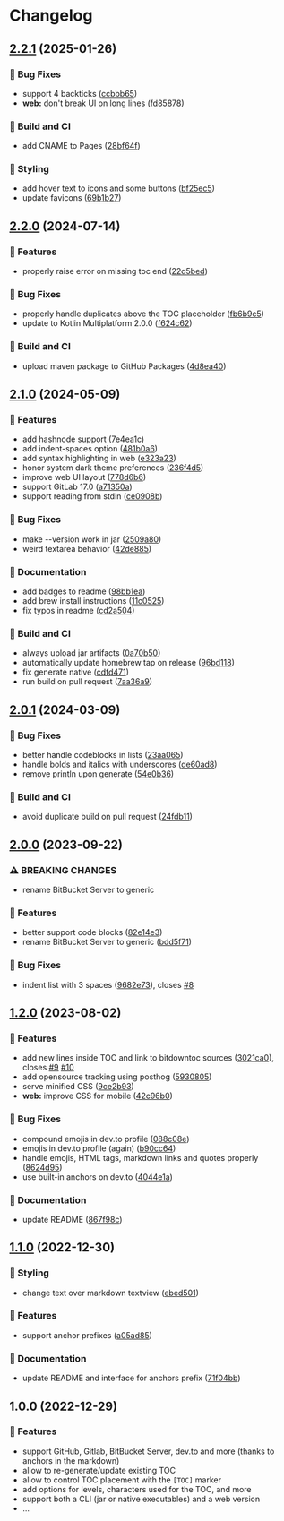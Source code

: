 # Changelog

## [2.2.1](https://github.com/derlin/bitdowntoc/compare/v2.2.0...v2.2.1) (2025-01-26)


### 🐛 Bug Fixes

* support 4 backticks ([ccbbb65](https://github.com/derlin/bitdowntoc/commit/ccbbb65485a86a929cdf8042ac3fb94fe58c70ba))
* **web:** don't break UI on long lines ([fd85878](https://github.com/derlin/bitdowntoc/commit/fd85878411818b27cf68b5a1ece76a8acfbe4e1d))


### 🦀 Build and CI

* add CNAME to Pages ([28bf64f](https://github.com/derlin/bitdowntoc/commit/28bf64f36da4f588ba681a0a837b9208cdca4346))


### 🌈 Styling

* add hover text to icons and some buttons ([bf25ec5](https://github.com/derlin/bitdowntoc/commit/bf25ec5b9bfb2983ff0a425cb2a26f1fc4231a63))
* update favicons ([69b1b27](https://github.com/derlin/bitdowntoc/commit/69b1b27fe3d22e98f6b9cadb96bee1b5eb033392))

## [2.2.0](https://github.com/derlin/bitdowntoc/compare/v2.1.0...v2.2.0) (2024-07-14)


### 🚀 Features

* properly raise error on missing toc end ([22d5bed](https://github.com/derlin/bitdowntoc/commit/22d5bedf1185e89f68ba097fe9b9e4ef6c781b3c))


### 🐛 Bug Fixes

* properly handle duplicates above the TOC placeholder ([fb6b9c5](https://github.com/derlin/bitdowntoc/commit/fb6b9c52b29f933dc4bee09076fde141c2f247d3))
* update to Kotlin Multiplatform 2.0.0 ([f624c62](https://github.com/derlin/bitdowntoc/commit/f624c62ca5f029813876852a522b3885f9c409ce))


### 🦀 Build and CI

* upload maven package to GitHub Packages ([4d8ea40](https://github.com/derlin/bitdowntoc/commit/4d8ea40971b5cfa039ded8c6df30b069e53c258c))

## [2.1.0](https://github.com/derlin/bitdowntoc/compare/v2.0.1...v2.1.0) (2024-05-09)


### 🚀 Features

* add hashnode support ([7e4ea1c](https://github.com/derlin/bitdowntoc/commit/7e4ea1cd127e3ab2cf282c48ef0b2c6b1a8122b7))
* add indent-spaces option ([481b0a6](https://github.com/derlin/bitdowntoc/commit/481b0a69562700e9bca87a05900a57637d14876d))
* add syntax highlighting in web ([e323a23](https://github.com/derlin/bitdowntoc/commit/e323a23468df557902be064c1e5897b400d16d6a))
* honor system dark theme preferences ([236f4d5](https://github.com/derlin/bitdowntoc/commit/236f4d597c891c860a9ea8c16a17e64ac994c249))
* improve web UI layout ([778d6b6](https://github.com/derlin/bitdowntoc/commit/778d6b62af2164ef52af85e1e3ef85597dc39fa3))
* support GitLab 17.0 ([a71350a](https://github.com/derlin/bitdowntoc/commit/a71350a22d3869b878b3ec25bcbc948204fe2071))
* support reading from stdin ([ce0908b](https://github.com/derlin/bitdowntoc/commit/ce0908b7a5609096d5179b583012d66d0a1ec3b8))


### 🐛 Bug Fixes

* make --version work in jar ([2509a80](https://github.com/derlin/bitdowntoc/commit/2509a805f3b56334ea0ce591a0c9851343955098))
* weird textarea behavior ([42de885](https://github.com/derlin/bitdowntoc/commit/42de885a3c2628540453557f4460f34a3a35da99))


### 💬 Documentation

* add badges to readme ([98bb1ea](https://github.com/derlin/bitdowntoc/commit/98bb1eaec0d1c5215aae5fd1354274b27b504853))
* add brew install instructions ([11c0525](https://github.com/derlin/bitdowntoc/commit/11c05256a485aeb33b02801c371b7d94bb350ca6))
* fix typos in readme ([cd2a504](https://github.com/derlin/bitdowntoc/commit/cd2a504e7993b3c7f21726a48174ffd71c6e7051))


### 🦀 Build and CI

* always upload jar artifacts ([0a70b50](https://github.com/derlin/bitdowntoc/commit/0a70b506582e655341991be73b242e570864f6ed))
* automatically update homebrew tap on release ([96bd118](https://github.com/derlin/bitdowntoc/commit/96bd1182d9582294131690fc91d9ec1074e553d8))
* fix generate native ([cdfd471](https://github.com/derlin/bitdowntoc/commit/cdfd471a9036f440dd39f135d2a365d9c6a58a71))
* run build on pull request ([7aa36a9](https://github.com/derlin/bitdowntoc/commit/7aa36a9bad8b882cc118108c89ed07219e5e6311))

## [2.0.1](https://github.com/derlin/bitdowntoc/compare/v2.0.0...v2.0.1) (2024-03-09)


### 🐛 Bug Fixes

* better handle codeblocks in lists ([23aa065](https://github.com/derlin/bitdowntoc/commit/23aa065459712ea0567365f258f76008b5a7453d))
* handle bolds and italics with underscores ([de60ad8](https://github.com/derlin/bitdowntoc/commit/de60ad87be0645b70cb56a1b1af69fb78ede9d3e))
* remove println upon generate ([54e0b36](https://github.com/derlin/bitdowntoc/commit/54e0b36db7043ceb840c2ed016aa19ecd25b7cce))


### 🦀 Build and CI

* avoid duplicate build on pull request ([24fdb11](https://github.com/derlin/bitdowntoc/commit/24fdb11e7b8c00eda6ec317b011b8f4929135c3c))

## [2.0.0](https://github.com/derlin/bitdowntoc/compare/v1.2.0...v2.0.0) (2023-09-22)


### ⚠ BREAKING CHANGES

* rename BitBucket Server to generic

### 🚀 Features

* better support code blocks ([82e14e3](https://github.com/derlin/bitdowntoc/commit/82e14e35804c3721aa729c1c0f35562ea0c54f74))
* rename BitBucket Server to generic ([bdd5f71](https://github.com/derlin/bitdowntoc/commit/bdd5f71c5553612b6ffc6cb93e9a2548434f76b7))


### 🐛 Bug Fixes

* indent list with 3 spaces ([9682e73](https://github.com/derlin/bitdowntoc/commit/9682e73e29bf1bd3b1240d1874caa4a44021b957)), closes [#8](https://github.com/derlin/bitdowntoc/issues/8)

## [1.2.0](https://github.com/derlin/bitdowntoc/compare/v1.1.0...v1.2.0) (2023-08-02)


### 🚀 Features

* add new lines inside TOC and link to bitdowntoc sources ([3021ca0](https://github.com/derlin/bitdowntoc/commit/3021ca04ccb483e9601c96c629420df5671cdfd4)), closes [#9](https://github.com/derlin/bitdowntoc/issues/9) [#10](https://github.com/derlin/bitdowntoc/issues/10)
* add opensource tracking using posthog ([5930805](https://github.com/derlin/bitdowntoc/commit/5930805ca91c9848c21c95f55ce66c23e4734550))
* serve minified CSS ([9ce2b93](https://github.com/derlin/bitdowntoc/commit/9ce2b93b0349be552fc7380422351ab9e272fa0e))
* **web:** improve CSS for mobile ([42c96b0](https://github.com/derlin/bitdowntoc/commit/42c96b0f8a0fd56c72f6fddc69f8756747536109))


### 🐛 Bug Fixes

* compound emojis in dev.to profile ([088c08e](https://github.com/derlin/bitdowntoc/commit/088c08e297cc928e4a55e773a7342be6a7a55bce))
* emojis in dev.to profile (again) ([b90cc64](https://github.com/derlin/bitdowntoc/commit/b90cc64696066f70bf51e921db45e0c4152d92e7))
* handle emojis, HTML tags, markdown links and quotes properly ([8624d95](https://github.com/derlin/bitdowntoc/commit/8624d9599f5c6820308201ae75d1e25e3ec30efc))
* use built-in anchors on dev.to ([4044e1a](https://github.com/derlin/bitdowntoc/commit/4044e1ab029f142254052ac89b16bab98ba619fb))


### 💬 Documentation

* update README ([867f98c](https://github.com/derlin/bitdowntoc/commit/867f98c556b346fecbcf76e91d4a4a0b7a9e38f1))

## [1.1.0](https://github.com/derlin/bitdowntoc/compare/v1.0.0...v1.1.0) (2022-12-30)


### 🌈 Styling

* change text over markdown textview ([ebed501](https://github.com/derlin/bitdowntoc/commit/ebed501ad983dbe26fcfb50b0ce6e9f6c47ce254))


### 🚀 Features

* support anchor prefixes ([a05ad85](https://github.com/derlin/bitdowntoc/commit/a05ad85e3074a4e7e6c9f1c7aa714e748b3a2be7))


### 💬 Documentation

* update README and interface for anchors prefix ([71f04bb](https://github.com/derlin/bitdowntoc/commit/71f04bbafff2aa514c19c0c7e52095385c1511eb))

## 1.0.0 (2022-12-29)


### 🚀 Features

* support GitHub, Gitlab, BitBucket Server, dev.to and more (thanks to anchors in the markdown)
* allow to re-generate/update existing TOC
* allow to control TOC placement with the `[TOC]` marker
* add options for levels, characters used for the TOC, and more
* support both a CLI (jar or native executables) and a web version
* ...
